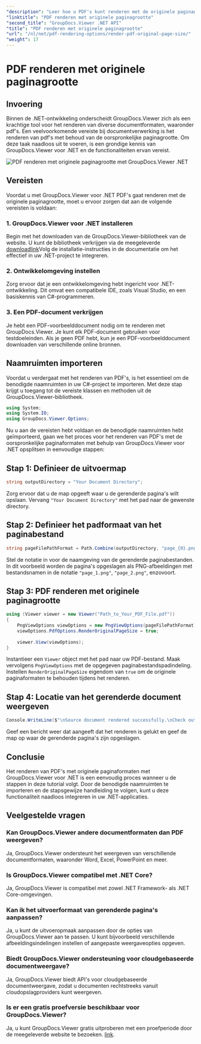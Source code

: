 ```yaml
---
"description": "Leer hoe u PDF's kunt renderen met de originele paginagrootte met GroupDocs.Viewer voor .NET. Volg onze stapsgewijze handleiding en integreer deze functionaliteit naadloos."
"linktitle": "PDF renderen met originele paginagrootte"
"second_title": "GroupDocs.Viewer .NET API"
"title": "PDF renderen met originele paginagrootte"
"url": "/nl/net/pdf-rendering-options/render-pdf-original-page-size/"
"weight": 17
---
```


# PDF renderen met originele paginagrootte

## Invoering
Binnen de .NET-ontwikkeling onderscheidt GroupDocs.Viewer zich als een krachtige tool voor het renderen van diverse documentformaten, waaronder pdf's. Een veelvoorkomende vereiste bij documentverwerking is het renderen van pdf's met behoud van de oorspronkelijke paginagrootte. Om deze taak naadloos uit te voeren, is een grondige kennis van GroupDocs.Viewer voor .NET en de functionaliteiten ervan vereist.

![PDF renderen met originele paginagrootte met GroupDocs.Viewer .NET](/viewer/pdf-rendering-options/render-pdf-with-original-page-size.png)

## Vereisten
Voordat u met GroupDocs.Viewer voor .NET PDF's gaat renderen met de originele paginagrootte, moet u ervoor zorgen dat aan de volgende vereisten is voldaan:
### 1. GroupDocs.Viewer voor .NET installeren
Begin met het downloaden van de GroupDocs.Viewer-bibliotheek van de website. U kunt de bibliotheek verkrijgen via de meegeleverde [downloadlink](https://releases.groupdocs.com/viewer/net/)Volg de installatie-instructies in de documentatie om het effectief in uw .NET-project te integreren.
### 2. Ontwikkelomgeving instellen
Zorg ervoor dat je een ontwikkelomgeving hebt ingericht voor .NET-ontwikkeling. Dit omvat een compatibele IDE, zoals Visual Studio, en een basiskennis van C#-programmeren.
### 3. Een PDF-document verkrijgen
Je hebt een PDF-voorbeelddocument nodig om te renderen met GroupDocs.Viewer. Je kunt elk PDF-document gebruiken voor testdoeleinden. Als je geen PDF hebt, kun je een PDF-voorbeelddocument downloaden van verschillende online bronnen.

## Naamruimten importeren
Voordat u verdergaat met het renderen van PDF's, is het essentieel om de benodigde naamruimten in uw C#-project te importeren. Met deze stap krijgt u toegang tot de vereiste klassen en methoden uit de GroupDocs.Viewer-bibliotheek.

```csharp
using System;
using System.IO;
using GroupDocs.Viewer.Options;
```

Nu u aan de vereisten hebt voldaan en de benodigde naamruimten hebt geïmporteerd, gaan we het proces voor het renderen van PDF's met de oorspronkelijke paginaformaten met behulp van GroupDocs.Viewer voor .NET opsplitsen in eenvoudige stappen:
## Stap 1: Definieer de uitvoermap
```csharp
string outputDirectory = "Your Document Directory";
```
Zorg ervoor dat u de map opgeeft waar u de gerenderde pagina's wilt opslaan. Vervang `"Your Document Directory"` met het pad naar de gewenste directory.
## Stap 2: Definieer het padformaat van het paginabestand
```csharp
string pageFilePathFormat = Path.Combine(outputDirectory, "page_{0}.png");
```
Stel de notatie in voor de naamgeving van de gerenderde paginabestanden. In dit voorbeeld worden de pagina's opgeslagen als PNG-afbeeldingen met bestandsnamen in de notatie `"page_1.png"`, `"page_2.png"`, enzovoort.
## Stap 3: PDF renderen met originele paginagrootte
```csharp
using (Viewer viewer = new Viewer("Path_to_Your_PDF_File.pdf"))
{
    PngViewOptions viewOptions = new PngViewOptions(pageFilePathFormat);
    viewOptions.PdfOptions.RenderOriginalPageSize = true;
    
    viewer.View(viewOptions);
}
```
Instantieer een `Viewer` object met het pad naar uw PDF-bestand. Maak vervolgens `PngViewOptions` met de opgegeven paginabestandspadindeling. Instellen `RenderOriginalPageSize` eigendom van `true` om de originele paginaformaten te behouden tijdens het renderen.
## Stap 4: Locatie van het gerenderde document weergeven
```csharp
Console.WriteLine($"\nSource document rendered successfully.\nCheck output in {outputDirectory}.");
```
Geef een bericht weer dat aangeeft dat het renderen is gelukt en geef de map op waar de gerenderde pagina's zijn opgeslagen.

## Conclusie
Het renderen van PDF's met originele paginaformaten met GroupDocs.Viewer voor .NET is een eenvoudig proces wanneer u de stappen in deze tutorial volgt. Door de benodigde naamruimten te importeren en de stapsgewijze handleiding te volgen, kunt u deze functionaliteit naadloos integreren in uw .NET-applicaties.
## Veelgestelde vragen
### Kan GroupDocs.Viewer andere documentformaten dan PDF weergeven?
Ja, GroupDocs.Viewer ondersteunt het weergeven van verschillende documentformaten, waaronder Word, Excel, PowerPoint en meer.
### Is GroupDocs.Viewer compatibel met .NET Core?
Ja, GroupDocs.Viewer is compatibel met zowel .NET Framework- als .NET Core-omgevingen.
### Kan ik het uitvoerformaat van gerenderde pagina's aanpassen?
Ja, u kunt de uitvoeropmaak aanpassen door de opties van GroupDocs.Viewer aan te passen. U kunt bijvoorbeeld verschillende afbeeldingsindelingen instellen of aangepaste weergaveopties opgeven.
### Biedt GroupDocs.Viewer ondersteuning voor cloudgebaseerde documentweergave?
Ja, GroupDocs.Viewer biedt API's voor cloudgebaseerde documentweergave, zodat u documenten rechtstreeks vanuit cloudopslagproviders kunt weergeven.
### Is er een gratis proefversie beschikbaar voor GroupDocs.Viewer?
Ja, u kunt GroupDocs.Viewer gratis uitproberen met een proefperiode door de meegeleverde website te bezoeken. [link](https://releases.groupdocs.com/).